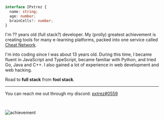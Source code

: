 ```ts
interface IPxtrez {
  name: string;
  age: number;
  brainCells?: number;
}
```

I'm ?? years old (full stack?) developer. My (prolly) greatest achievement is creating tools for many e-learning platforms, packed into one service called [Cheat Network](https://cheatnetwork.eu).

I'm into coding since I was about 13 years old. During this time, I became fluent in JavaScript and TypeScript, became familiar with Python, and tried Go, Java and C++. I also gained a lot of experience in web development and web hacking.

Road to **full stack** from **fool stack**.

---

You can reach me out through my discord: [pxtrez#0559](https://discord.com/users/441244042525671424)

<br/>

![achievement](https://user-images.githubusercontent.com/79142358/201485976-659bcdc0-75ed-4609-8dc4-7ca4ffd2ff7a.png)
